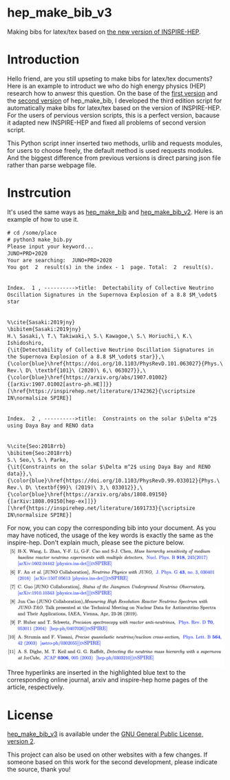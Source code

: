 # hep_make_bib_v3
Making bibs for latex/tex based on [the new version of INSPIRE-HEP](https://inspirehep.net/).

# Introduction
Hello friend, are you still upseting to make bibs for latex/tex documents? Here is an example to introduct we who do high energy physics (HEP) research how to anwesr this question. On the base of the [first version](https://github.com/ElonSteveWang/hep_make_bib) and the [second version](https://github.com/ElonSteveWang/hep_make_bib) of  hep_make_bib, I developed the third edition script for automatically make bibs for latex/tex based on the version of INSPIRE-HEP. For the users of pervious version scripts, this is a perfect version, bacause it adapted new INSPIRE-HEP and fixed all problems of second version script. 

This Python script inner inserted two methods, urllib and requests modules, for users to choose freely, the default method is used requests modules. And the biggest difference from previous versions is direct parsing json file rather than parse webpage file. 

# Instrcution

It's used the same ways as [hep_make_bib](https://github.com/ElonSteveWang/hep_make_bib) and [hep_make_bib_v2](https://github.com/ElonSteveWang/hep_make_bib_v2). Here is an example of how to use it.

```
# cd /some/place 
# python3 make_bib.py
Please input your keyword...
JUNO+PRD+2020
Your are searching:  JUNO+PRD+2020
You got  2  result(s) in the index - 1  page. Total:  2  result(s).


Index.  1 , ---------->title:  Detectability of Collective Neutrino Oscillation Signatures in the Supernova Explosion of a 8.8 $M_\odot$ star


%\cite{Sasaki:2019jny}
\bibitem{Sasaki:2019jny}
H.\ Sasaki,\ T.\ Takiwaki,\ S.\ Kawagoe,\ S.\ Horiuchi,\ K.\ Ishidoshiro,
{\it{Detectability of Collective Neutrino Oscillation Signatures in the Supernova Explosion of a 8.8 $M_\odot$ star}},\ {\color{blue}\href{https://doi.org/10.1103/PhysRevD.101.063027}{Phys.\ Rev.\ D\ \textbf{101}\ (2020)\ 6,\ 063027}},\ {\color{blue}\href{https://arxiv.org/abs/1907.01002}{[arXiv:1907.01002[astro-ph.HE]]}}[\href{https://inspirehep.net/literature/1742362}{\scriptsize IN\normalsize SPIRE}]


Index.  2 , ---------->title:  Constraints on the solar $\Delta m^2$ using Daya Bay and RENO data


%\cite{Seo:2018rrb}
\bibitem{Seo:2018rrb}
S.\ Seo,\ S.\ Parke,
{\it{Constraints on the solar $\Delta m^2$ using Daya Bay and RENO data}},\ {\color{blue}\href{https://doi.org/10.1103/PhysRevD.99.033012}{Phys.\ Rev.\ D\ \textbf{99}\ (2019)\ 3,\ 033012}},\ {\color{blue}\href{https://arxiv.org/abs/1808.09150}{[arXiv:1808.09150[hep-ex]]}}[\href{https://inspirehep.net/literature/1691733}{\scriptsize IN\normalsize SPIRE}]
```

For now, you can copy the corresponding bib into your document. As you may have noticed, the usage of the key words is exactly the same as the inspire-hep. Don't explain much, please see the picture below.![example](https://github.com/ElonSteveWang/hep_make_bib/blob/master/example.png) Three hyperlinks are inserted in the highlighted blue text to the corresponding online journal, arxiv and inspire-hep home pages of the article, respectively.

# License
[hep_make_bib_v3](https://github.com/ElonSteveWang/hep_make_bib_v3) is available under the [GNU General Public License, version 2](http://www.gnu.org/licenses/old-licenses/gpl-2.0.html).

This project can also be used on other websites with a few changes. If someone based on this work for the second development, please indicate the source, thank you!
